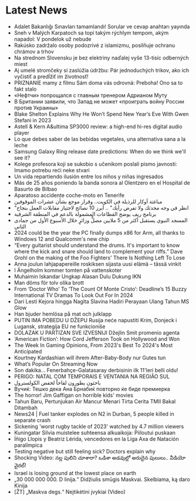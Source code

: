 # Latest News
-  Adalet Bakanlığı Sınavları tamamlandı! Sorular ve cevap anahtarı yayında
-  Sneh v Malých Karpatoch sa topí takým rýchlym tempom, akým napadol: V pondelok už nebude
-  Rakúsko zadržalo osoby podozrivé z islamizmu, posilňuje ochranu chrámov a trhov
-  Na strednom Slovensku je bez elektriny naďalej vyše 13-tisíc odberných miest
-  Aj umelé stromčeky si zaslúžia údržbu: Pár jednoduchých trikov, ako ich vyčistiť a predĺžiť im životnosť!
-  PRIZNANIE mamy z filmu Sám doma vás odrovná: Preboha! Ono sa to fakt stalo
-  «Нефтчи» попрощался с главным тренером Адрианом Муту
-  В Британии заявили, что Запад не может «проиграть войну России против Украины»
-  Blake Shelton Explains Why He Won’t Spend New Year’s Eve With Gwen Stefani in 2023
-  Astell & Kern A&ultima SP3000 review: a high-end hi-res digital audio player
-  Lo que debes saber de las bebidas vegetales, una alternativa sana a la leche
-  Samsung Galaxy Ring release date predictions: When do we think we'll see it?
-  Kolege profesora koji se sukobio s učenikom poslali pismo javnosti: Imamo potrebu reći neke stvari
-  Un vida repartiendo ilusión entre los niños y niñas ingresados
-  Más de 25 años poniendo la banda sonora al Olentzero en el Hospital de Basurto de Bilbao
-  Aparatoso accidente coche-moto en Tenerife
-  مباغتة أوكار للرذيلة في الكويت.. وقرار موجع بشأن عشرات الموقوفين
-  "انظر في وجه محدثك ولا تفرض رأيك" .. أبرز 10 نصائح لاجتياز مقابلات العمل بنجاح
-  برنامج ريف يوضح القطاعات المشمولة بالدعم في المنطقة الشرقية
-  المسجد النبوي يستقبل أكثر من 5 ملايين مصلٍّ وزائرٍ خلال الأسبوع الأول من جمادى الثاني
-  2024 could be the year the PC finally dumps x86 for Arm, all thanks to Windows 12 and Qualcomm's new chip
-  “Every guitarist should understand the drums. It's important to know where the kick and snare should land to complement your riffs.” Dave Grohl on the making of the Foo Fighters' There Is Nothing Left To Lose
-  Anna joulun lahjapapereille roskiksen sijasta uusi elämä – tässä vinkit
-  I Ängelholm kommer tomten på vattenskoter
-  Muhaimin Iskandar Ungkap Alasan Dulu Dukung IKN
-  Man döms för tolv olika brott
-  From ‘Doctor Who’ To ‘The Count Of Monte Cristo’: Deadline’s 15 Buzzy International TV Dramas To Look Out For In 2024
-  Dari Lesti Kejora hingga Nagita Slavina Hadiri Perayaan Ulang Tahun MS Glow
-  Han bjuder hemlösa på mat och julklapp
-  PUTIN IMA POBEDU U DŽEPU Rusija neće napustiti Krim, Donjeck i Lugansk, strategija EU ne funkcioniše
-  DOLAZAK U PARTIZAN SVE IZVESNIJI Džejlin Smit promenio agenta
-  ‘American Fiction’: How Cord Jefferson Took on Hollywood and Won
-  The Week In Gaming Opinions, From 2023's Best To 2024's Most Anticipated
-  Kourtney Kardashian will ihrem After-Baby-Body nur Gutes tun
-  What’s Popular On Streaming Now
-  Son dakika... Fenerbahçe-Galatasaray derbisinin ilk 11'leri belli oldu!
-  PERIGO: NATAL COM TEMPORAIS E VENTANIA NA REGIÃO SUL
-  باحثون يطورون لقاحاً لخفض الكولسترول
-  Вучиќ: Тешко дека Ана Брнабиќ повторно ќе биде премиерка
-  The horror! Jim Gaffigan on horrible kids' movies
-  Tahun Baru, Pertunjukan Air Mancur Menari Tirta Cerita TMII Bakal Ditambah
-  News24 | Fuel tanker explodes on N2 in Durban, 5 people killed in separate crash
-  Sickening 'worst rugby tackle of 2023' watched by 4.7 million viewers
-  Kuningatar Silvia muistelee suhteensa alkuaikoja: Piiloutui puskaan
-  Íñigo Llopis y Beatriz Lérida, vencedores en la Liga Axa de Natación paralímpica
-  Testing negative but still feeling sick? Doctors explain why
-  Shocking Video: నల్ల పులిని చూశారా? ఒడిశా అడవుల్లో అరుదైన పులులు.. వీడియో వైరల్!
-  Israel is losing ground at the lowest place on earth
-  „30 000 000 000. D linija.“ Didžiulis smūgis Maskvai. Skelbiama, ką daro Kinija
-  [ŽT] „Maskva degs.“ Neįtikėtini įvykiai (Video)
